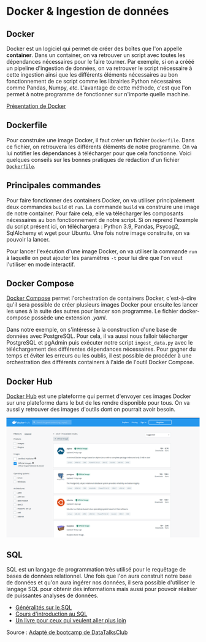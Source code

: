 # Docker & Ingestion de données

## Docker

Docker est un logiciel qui permet de créer des boîtes que l'on appelle **container**. Dans un container, on va retrouver un script avec toutes les dépendances nécessaires pour le faire tourner. Par exemple, si on a crééé un pipeline d'ingestion de données, on va retrouver le script nécessaire à cette ingestion ainsi que les différents éléments nécessaires au bon fonctionnement de ce script comme les librairies Python nécessaires comme Pandas, Numpy, *etc*. L'avantage de cette méthode, c'est que l'on permet à notre programme de fonctionner sur n'importe quelle machine. 

[Présentation de Docker](https://www.docker.com/products/personal/)

## Dockerfile

Pour construire une image Docker, il faut créer un fichier `Dockerfile`. Dans ce fichier, on retrouvera les différents éléments de notre programme. On va lui notifier les dépendances à télécharger pour que cela fonctionne. Voici quelques conseils sur les bonnes pratiques de rédaction d'un fichier [`Dockerfile`](https://docs.docker.com/develop/develop-images/dockerfile_best-practices/).

## Principales commandes

Pour faire fonctionner des containers Docker, on va utiliser principalement deux commandes `build` et `run`.
La commande `build` va construire une image de notre container. Pour faire cela, elle va télécharger les composants nécessaires au bon fonctionnement de notre script. Si on reprend l'exemple du script présent ici, on téléchargera : Python 3.9, Pandas, Psycog2, SqlAlchemy et wget pour Ubuntu. Une fois notre image construite, on va pouvoir la lancer.

Pour lancer l'exécution d'une image Docker, on va utiliser la commande `run` à laquelle on peut ajouter les paramètres `-t` pour lui dire que l'on veut l'utiliser en mode interactif. 

## Docker Compose

[Docker Compose](https://docs.docker.com/compose/) permet l'orchestration de containers Docker, c'est-à-dire qu'il sera possible de créer plusieurs images Docker pour ensuite les lancer les unes à la suite des autres pour lancer son programme. Le fichier docker-compose possède une extension *.yaml*.

Dans notre exemple, on s'intéresse à la construction d'une base de données avec PostgreSQL. Pour cela, il va aussi nous falloir télécharger PostgreSQL et pgAdmin puis exécuter notre script `ingest_data.py` avec le téléchargement des différentes dépendances nécessaires. Pour gagner du temps et éviter les erreurs ou les oublis, il est possible de procéder à une orchestration des différents containers à l'aide de l'outil Docker Compose. 

## Docker Hub

[Docker Hub](https://hub.docker.com/) est une plateforme qui permet d'envoyer ces images Docker sur une plateforme dans le but de les rendre disponible pour tous. On va aussi y retrouver des images d'outils dont on pourrait avoir besoin. 

![Docker_Hub_image](images/Docker_Hub.png)

## SQL

SQL est un langage de programmation très utilisé pour le requêtage de bases de données relationnel. Une fois que l'on aura construit notre base de données et qu'on aura ingérer nos données, il sera possible d'utiliser le langage SQL pour obtenir des informations mais aussi pour pouvoir réaliser de puissantes analyses de données. 

- [Généralités sur le SQL](https://sql.sh/)
- [Cours d'introduction au SQL](https://en.khanacademy.org/computing/computer-programming/sql)
- [Un livre pour ceux qui veulent aller plus loin](https://www.oreilly.com/library/view/sql-for-data/9781492088776/)


Source : [Adapté de bootcamp de DataTalksClub](https://github.com/DataTalksClub/data-engineering-zoomcamp/tree/main/week_1_basics_n_setup/2_docker_sql)